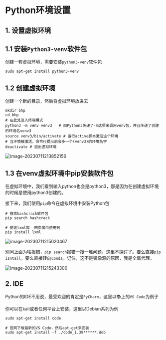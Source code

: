 # Python环境设置

## 1. 设置虚拟环境

## 1.1 安装`Python3-venv`软件包

创建一套虚拟环境，需要安装`python3-venv`软件包

```shell
sudo apt-get install python3-venv
```

## 1.2 创建虚拟环境

创建一个新的目录，然后将虚拟环境放进去

```shell
mkdir bhp
cd bhp
# 在此处进入终端模式
python3 -m venv venv3   # 向Python3传递了-m选项来调用venv包，并且传递了创建的环境名venv3
source venv3/bin/activate # 运行active脚本激活这个环境
# 当环境被激活，命令行提示前会多一个(venv3)的环境名字
deactivate # 退出虚拟环境
```

![image-20230711213852156](/Users/xst/Desktop/Black-Hat-Py/bhp/pic/image-20230711213852156.png)

## 1.3 在venv虚拟环境中pip安装软件包

在虚拟环境中，我们看到输入python也会是python3，那是因为在创建虚拟环境的时候是使用python3创建的。

接下来，我们使用`pip`命令在虚拟环境中安装Python包

```shell
# 搜索hashcrack软件包
pip search hashcrack

# 安装lxml库--网页爬虫使用到
pip install lxml
```

![image-20230711215020467](/Users/xst/Desktop/Black-Hat-Py/bhp/pic/image-20230711215020467.png)

别问上面为啥报错，`pip search`报错一搜一堆问题，这里不探讨了。要么直接`pip isntall`，要么直接转向`Conda`。记住，这不是镜像源的原因，我是全局代理。

![image-20230711215243300](/Users/xst/Desktop/Black-Hat-Py/bhp/pic/image-20230711215243300.png)



## 2. IDE

Python的IDE不用说，最受欢迎的肯定是`PyCharm`，这里以📚上的`VS Code`为例子

你可以在kali或者任何平台上安装，这里以Debian系列为例

```shell
sudo apt-get install code

# 官网下载最新的VS Code，然后apt-get来安装
sudo apt-get install -f ./code_1.39******.deb
```



